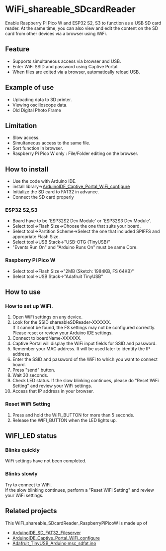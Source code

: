 # WiFi_shareable_SDcardReader
Enable Raspberry Pi Pico W and ESP32 S2, S3 to function as a USB SD card reader. At the same time, you can also view and edit the content on the SD card from other devices via a browser using WiFi.

## Feature
* Supports simultaneous access via browser and USB.
* Enter WiFi SSID and password using Captive Portal.
* When files are edited via a browser, automatically reload USB.

## Example of use
* Uploading data to 3D printer.
* Viewing oscilloscope data.
* Old Digital Photo Frame

## Limitation
* Slow access.
* Simultaneous access to the same file.
* Sort function in browser.
* Raspberry Pi Pico W only : File/Folder editing on the browser.

## How to install
* Use the code with Arduino IDE.
* install library→[ArduinoIDE_Captive_Portal_WiFi_configure](https://github.com/UnagiDojyou/ArduinoIDE_Captive_Portal_WiFi_configure)
* Initialize the SD card to FAT32 in advance.
* Connect the SD card properly
### ESP32 S2,S3
* Board have to be 'ESP32S2 Dev Module' or 'ESP32S3 Dev Module'.
* Select tool→Flash Size→Choose the one that suits your board.
* Select tool→Partition Scheme→Select the one that included SPIFFS and appropriate Flash Size.
* Select tool→USB Stack→"USB-OTG (TinyUSB)"
* "Events Run On" and "Arduino Runs On" must be same Core.

### Raspberry Pi Pico W
* Select tool→Flash Size→"2MB (Sketch: 1984KB, FS 64KB)"
* Select tool→USB Stack→"Adafruit TinyUSB"

## How to use
### How to set up WiFi.
1. Open WiFi settings on any device.
2. Look for the SSID shareableSDReader-XXXXXX.<br>
If it cannot be found, the FS settings may not be configured correctly. Please reset or review your Arduino IDE settings.
3. Connect to boardName-XXXXXX.
4. Captive Portal will display the WiFi input fields for SSID and password.
5. Remember your MAC address. It will be used later to identify the IP address.
6. Enter the SSID and password of the WiFi to which you want to connect board.
7. Press "send" button.
8. Wait 30 seconds.
9. Check LED status. If the slow blinking continues, please do "Reset WiFi Setting" and review your WiFi settings.
10. Access that IP address in your browser.

### Reset WiFi Setting
1. Press and hold the WIFI_BUTTON for more than 5 seconds.<br>
2. Release the WIFI_BUTTON when the LED lights up.

## WIFI_LED status
### Blinks quickly
WiFi settings have not been completed.
### Blinks slowly
Try to connect to WiFi.<br>
If the slow blinking continues, perform a "Reset WiFi Setting" and review your WiFi settings.

## Related projects
This WiFi_shareable_SDcardReader_RaspberryPiPicoW is made up of
* [ArduinoIDE_SD_FAT32_Fileserver](https://github.com/UnagiDojyou/ArduinoIDE_SD_FAT32_Fileserver)
* [ArduinoIDE_Captive_Portal_WiFi_configure](https://github.com/UnagiDojyou/ArduinoIDE_Captive_Portal_WiFi_configure)
* [Adafruit_TinyUSB_Arduino msc_sdfat.ino](https://github.com/adafruit/Adafruit_TinyUSB_Arduino/blob/e2918652339aa3986f66b32c0a592c1aa72aabc8/examples/MassStorage/msc_sdfat/msc_sdfat.ino)